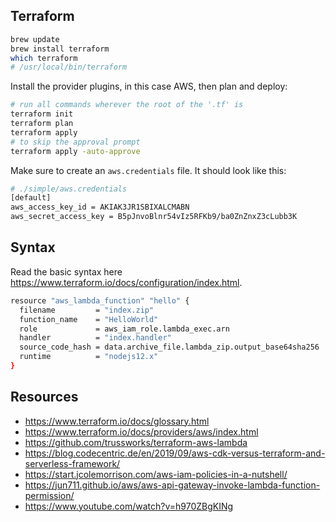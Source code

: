 ## Terraform

```sh
brew update
brew install terraform
which terraform
# /usr/local/bin/terraform
```

Install the provider plugins, in this case AWS, then plan and deploy:

```sh
# run all commands wherever the root of the '.tf' is
terraform init
terraform plan
terraform apply
# to skip the approval prompt
terraform apply -auto-approve
```

Make sure to create an `aws.credentials` file. It should look like this:
```sh
# ./simple/aws.credentials
[default]
aws_access_key_id = AKIAK3JR1SBIXALCMABN
aws_secret_access_key = B5pJnvoBlnr54vIz5RFKb9/ba0ZnZnxZ3cLubb3K
```

## Syntax

Read the basic syntax here https://www.terraform.io/docs/configuration/index.html.

```sh
resource "aws_lambda_function" "hello" {
  filename         = "index.zip"
  function_name    = "HelloWorld"
  role             = aws_iam_role.lambda_exec.arn
  handler          = "index.handler"
  source_code_hash = data.archive_file.lambda_zip.output_base64sha256
  runtime          = "nodejs12.x"
}
```

## Resources
- https://www.terraform.io/docs/glossary.html
- https://www.terraform.io/docs/providers/aws/index.html
- https://github.com/trussworks/terraform-aws-lambda
- https://blog.codecentric.de/en/2019/09/aws-cdk-versus-terraform-and-serverless-framework/
- https://start.jcolemorrison.com/aws-iam-policies-in-a-nutshell/
- https://jun711.github.io/aws/aws-api-gateway-invoke-lambda-function-permission/
- https://www.youtube.com/watch?v=h970ZBgKINg